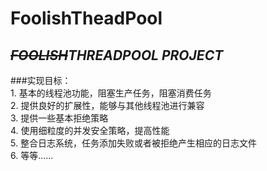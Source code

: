 # FoolishTheadPool
## *~~FOOLISH~~THREADPOOL PROJECT*
###实现目标：  
    1. 基本的线程池功能，阻塞生产任务，阻塞消费任务  
    2. 提供良好的扩展性，能够与其他线程池进行兼容  
    3. 提供一些基本拒绝策略  
    4. 使用细粒度的并发安全策略，提高性能  
    5. 整合日志系统，任务添加失败或者被拒绝产生相应的日志文件  
    6. 等等......
